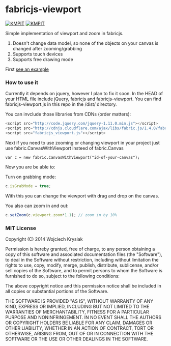# fabricjs-viewport

[![KMPIT](http://kmpit.com/badge_kmpit.png)](http://bitly.com/kmpitcom) [![KMPIT](http://kmpit.com/badge_howwedoapps.png)](http://bitly.com/howwedoapps)

Simple implementation of viewport and zoom in fabricjs. 

1. Doesn't change data model, so none of the objects on your canvas is changed after zooming/grabbing
2. Supports touch devices
3. Supports free drawing mode

First [see an example](http://wojtek-krysiak.github.io/fabricjs-viewport/)

### How to use it

Currently it depends on jquery, however I plan to fix it soon.
In the HEAD of your HTML file include jQuery, fabricjs and fabricjs-viewport. You can find fabricjs-viewport.js in this repo in the /dist/ directory.

You can invclude those libraries from CDNs (order matters):

```javascript
<script src="http://code.jquery.com/jquery-1.11.0.min.js"></script>
<script src="http://cdnjs.cloudflare.com/ajax/libs/fabric.js/1.4.0/fabric.min.js"></script>
<script src="fabricjs_viewport.js"></script>
```

Next if you need to use zooming or changing viewport in your project just use fabric.CanvasWithViewport insteed of fabric.Canvas

    var c = new fabric.CanvasWithViewport("id-of-your-canvas");

Now you are be able to:

Turn on grabbing mode:

```javascript
c.isGrabMode = true;
```

With this you can change the viewport with drag and drop on the canvas.

You also can zoom in and out: 

```javascript
c.setZoom(c.viewport.zoom*1.1); // zoom in by 10%
```






### MIT License

Copyright (C) 2014 Wojciech Krysiak

Permission is hereby granted, free of charge, to any person obtaining a copy of this software and associated documentation files (the "Software"), to deal in the Software without restriction, including without limitation the rights to use, copy, modify, merge, publish, distribute, sublicense, and/or sell copies of the Software, and to permit persons to whom the Software is furnished to do so, subject to the following conditions:

The above copyright notice and this permission notice shall be included in all copies or substantial portions of the Software.

THE SOFTWARE IS PROVIDED "AS IS", WITHOUT WARRANTY OF ANY KIND, EXPRESS OR IMPLIED, INCLUDING BUT NOT LIMITED TO THE WARRANTIES OF MERCHANTABILITY, FITNESS FOR A PARTICULAR PURPOSE AND NONINFRINGEMENT. IN NO EVENT SHALL THE AUTHORS OR COPYRIGHT HOLDERS BE LIABLE FOR ANY CLAIM, DAMAGES OR OTHER LIABILITY, WHETHER IN AN ACTION OF CONTRACT, TORT OR OTHERWISE, ARISING FROM, OUT OF OR IN CONNECTION WITH THE SOFTWARE OR THE USE OR OTHER DEALINGS IN THE SOFTWARE.
